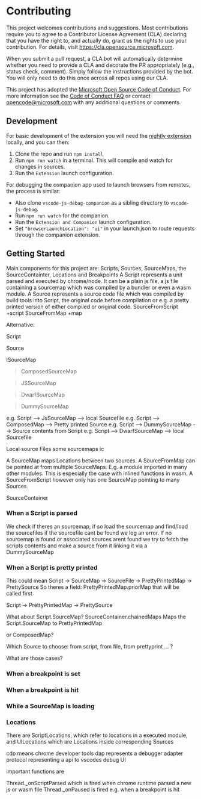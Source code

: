 # Contributing

This project welcomes contributions and suggestions. Most contributions require you to agree to a
Contributor License Agreement (CLA) declaring that you have the right to, and actually do, grant us
the rights to use your contribution. For details, visit https://cla.opensource.microsoft.com.

When you submit a pull request, a CLA bot will automatically determine whether you need to provide
a CLA and decorate the PR appropriately (e.g., status check, comment). Simply follow the instructions
provided by the bot. You will only need to do this once across all repos using our CLA.

This project has adopted the [Microsoft Open Source Code of Conduct](https://opensource.microsoft.com/codeofconduct/).
For more information see the [Code of Conduct FAQ](https://opensource.microsoft.com/codeofconduct/faq/) or
contact [opencode@microsoft.com](mailto:opencode@microsoft.com) with any additional questions or comments.

## Development

For basic development of the extension you will need the [nightly extension](https://github.com/microsoft/vscode-js-debug#nightly-extension) locally, and you can then:

1. Clone the repo and run `npm install`
2. Run `npm run watch` in a terminal. This will compile and watch for changes in sources.
3. Run the `Extension` launch configuration.

For debugging the companion app used to launch browsers from remotes, the process is similar:

- Also clone `vscode-js-debug-companion` as a sibling directory to `vscode-js-debug`.
- Run `npm run watch` for the companion.
- Run the `Extension and Companion` launch configuration.
- Set `"browserLaunchLocation": "ui"` in your launch.json to route requests through the companion extension.

## Getting Started

Main components for this project are: Scripts, Sources, SourceMaps, the SourceContainter, Locations and Breakpoints
A Script represents a unit parsed and executed by chrome/node. It can be a plain js file, a js file containing a sourcemap which was compiled by a bundler or even a wasm module.
A Source represents a source code file which was compiled by build tools into Script, the original code before compilation or e.g. a pretty printed version of either compiled or original code.
SourceFromScript
+script
SourceFromMap
+map

Alternative:

Script

Source

ISourceMap
>ComposedSourceMap

>JSSourceMap

>DwarfSourceMap

>DummySourceMap

e.g. Script --> JsSourceMap --> local Sourcefile
e.g. Script --> ComposedMap --> Pretty printed Source
e.g. Script --> DummySourceMap --> Source contents from Script
e.g. Script --> DwarfSourceMap --> local Sourcefile

Local source Files
some sourcemaps ic

<!-- SourceFromMap // SourceFile that cannot be found on disk or is content is different compared to disk. Its content is fetched from the runtime -->

A SourceMap maps Locations between two sources.
A SourceFromMap can be pointed at from multiple SourceMaps. E.g. a module imported in many other modules. This is especially the case with inlined functions in wasm.
A SourceFromScript however only has one SourceMap pointing to many Sources.

SourceContainer

### When a Script is parsed

We check if theres an sourcemap, if so load the sourcemap and find/load the sourcefiles
if the sourcefile cant be found we log an error.
If no sourcemap is found or associated sources arent found we try to fetch the scripts contents and make a source from it linking it via a DummySourceMap

### When a Script is pretty printed

This could mean Script -> SourceMap -> SourceFile -> PrettyPrintedMap -> PrettySource
So theres a field:  PrettyPrintedMap.priorMap that will be called first

Script -> PrettyPrintedMap -> PrettySource

What about Script.SourceMap?
SourceContainer.chainedMaps
Maps the Script.SourceMap to PrettyPrintedMap

or ComposedMap?

Which Source to choose: from script, from file, from prettyprint ... ?

What are those cases?

### When a breakpoint is set

### When a breakpoint is hit

### While a SourceMap is loading

### Locations

There are ScriptLocations, which refer to locations in a executed module, and UILocations which are Locations inside corresponding Sources


cdp means chrome developer tools
dap represents a debugger adapter protocol representing a api to vscodes debug UI

important functions are

Thread._onScriptParsed which is fired when chrome runtime parsed a new js or wasm file
Thread._onPaused is fired e.g. when a breakpoint is hit